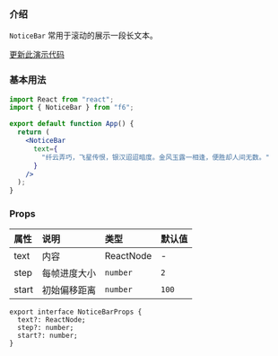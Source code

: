<div class="block-panel">

<h3>介绍</h3>

`NoticeBar` 常用于滚动的展示一段长文本。


</div>
<div class="block-panel">
        <a class="to-github-link" target="_blank" href=https://github.com/Webang/f6/tree/master/packages/f6/packages/notice-bar/demo/basic.md>更新此演示代码</a>
        <h3>基本用法</h3>

```jsx
import React from "react";
import { NoticeBar } from "f6";

export default function App() {
  return (
    <NoticeBar
      text={
        "纤云弄巧，飞星传恨，银汉迢迢暗度。金风玉露一相逢，便胜却人间无数。"
      }
    />
  );
}
```
</div>
<div class="block-panel">

<h3>Props</h3>

| 属性 | 说明 | 类型 | 默认值 |
| :-  | :- | :- | :- |
| text | 内容 | ReactNode | - |
| step | 每帧进度大小 | `number` | `2` |
| start | 初始偏移距离 | `number` | `100` |

```tsx
export interface NoticeBarProps {
  text?: ReactNode;
  step?: number;
  start?: number;
}
```
</div>
